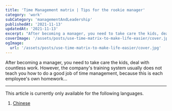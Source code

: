 ```yaml
---
title: 'Time Management matrix | Tips for the rookie manager'
category: 'work'
subCategory: 'managementAndLeadership'
publishedAt: '2021-11-13'
updatedAt: '2021-11-13'
excerpt: "After becoming a manager, you need to take care the kids, deal with countless work. However, the company's training system usually does not teach you how to do a good job of time management, because this is each employee's own homework..."
coverImage: '/assets/posts/use-time-matrix-to-make-life-easier/cover.jpg'
ogImage:
  url: '/assets/posts/use-time-matrix-to-make-life-easier/cover.jpg'
---
```


After becoming a manager, you need to take care the kids, deal with countless work. However, the company's training system usually does not teach you how to do a good job of time management, because this is each employee's own homework...

---

This article is currently only available for the following languages.

1. [Chinese](/posts/use-time-matrix-to-make-life-easier)
